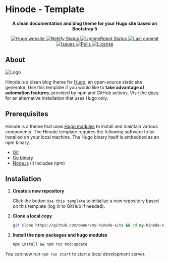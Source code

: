 # Hinode - Template

<!-- Tagline -->
<p align="center">
    <b>A clean documentation and blog theme for your Hugo site based on Bootstrap 5</b>
    <br />
</p>

<!-- Badges -->
<p align="center">
    <a href="https://gohugo.io">
        <img src="https://img.shields.io/badge/generator-hugo-brightgreen" alt="Hugo website"/>
    </a>
    <a href="https://app.netlify.com/sites/gethinode-template/deploys">
        <img src="https://img.shields.io/netlify/bbe29d40-f246-44fc-ac33-3c48e4776a11" alt="Netlify Status"/>
    </a>
    <a href="https://stats.uptimerobot.com/xyGVYhLJmV">
        <img src="https://img.shields.io/uptimerobot/status/m793642596-ec67b9245f33e4f365f0da66" alt="UptimeRobot Status"/>
    </a>
    <a href="https://github.com/gethinode/template/commits/main">
        <img src="https://img.shields.io/github/last-commit/gethinode/template.svg" alt="Last commit"/>
    </a>
    <a href="https://github.com/gethinode/template/issues">
        <img src="https://img.shields.io/github/issues/gethinode/template.svg" alt="Issues"/>
    </a>
    <a href="https://github.com/gethinode/template/pulls">
        <img src="https://img.shields.io/github/issues-pr-raw/gethinode/template.svg" alt="Pulls"/>
    </a>
    <a href="https://github.com/gethinode/template/blob/main/LICENSE">
        <img src="https://img.shields.io/github/license/gethinode/template" alt="License"/>
    </a>
</p>

## About

![Logo](https://raw.githubusercontent.com/gethinode/hinode/main/static/img/logo.png)

Hinode is a clean blog theme for [Hugo][hugo], an open-source static site generator. Use this template if you would like to **take advantage of automation features**, provided by npm and GitHub actions. Visit the [docs][docs] for an alternative installation that uses Hugo only.

## Prerequisites

Hinode is a theme that uses [Hugo modules][hugo_modules] to install and maintain various components. The Hinode template requires the following software to be installed on your local machine. The Hugo binary itself is embedded as an npm binary.

- [Git][git_download]
- [Go binary][golang_download]
- [Node.js][nodejs] (it includes npm)

## Installation

1. **Create a new repository**

    Click the button `Use this template` to initialize a new repository based on this template (log in to GitHub if needed).

2. **Clone a local copy**

    ```bash
    git clone https://github.com/owner/my-hinode-site && cd my-hinode-site # replace "owner/my-hinode-site"
    ```

3. **Install the npm packages and hugo modules**

    ```bash
    npm install && npm run mod:update
    ```

You can now run `npm run start` to start a local development server.

<!-- MARKDOWN LINKS -->
[docs]: https://gethinode.com/docs
[git_download]: https://git-scm.com
[golang_download]: https://go.dev/dl/
[hugo]: https://gohugo.io
[hugo_modules]: https://gohugo.io/hugo-modules/
[npm]: https://www.npmjs.com
[nodejs]: https://nodejs.org
[repository]: https://github.com/gethinode/hinode.git
[repository_template]: https://github.com/gethinode/template.git
